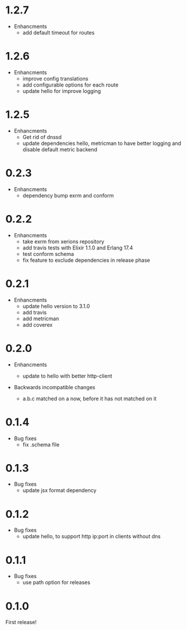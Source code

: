 # 1.2.7

* Enhancments
  * add default timeout for routes

# 1.2.6

* Enhancments
  * improve config translations
  * add configurable options for each route
  * update hello for improve logging

# 1.2.5

* Enhancments
  * Get rid of dnssd
  * update dependencies hello, metricman to have better logging and disable default metric backend

# 0.2.3

* Enhancments
  * dependency bump exrm and conform

# 0.2.2

* Enhancments
  * take exrm from xerions repository
  * add travis tests with Elixir 1.1.0 and Erlang 17.4
  * test conform schema
  * fix feature to exclude dependencies in release phase

# 0.2.1

* Enhancments
  * update hello version to 3.1.0
  * add travis
  * add metricman
  * add coverex

# 0.2.0

* Enhancments
  * update to hello with better http-client

* Backwards incompatible changes
  * a.b.c matched on a now, before it has not matched on it

# 0.1.4

* Bug fixes
  * fix .schema file

# 0.1.3

* Bug fixes
  * update jsx format dependency

# 0.1.2

* Bug fixes
  * update hello, to support http ip:port in clients without dns

# 0.1.1

* Bug fixes
  * use path option for releases

# 0.1.0

First release!
